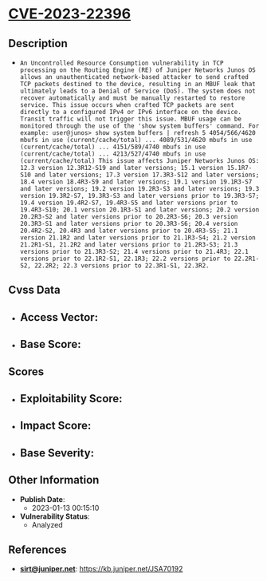 
# [CVE-2023-22396](https://cve.mitre.org/cgi-bin/cvename.cgi?name=CVE-2023-22396)

## Description

- `An Uncontrolled Resource Consumption vulnerability in TCP processing on the Routing Engine (RE) of Juniper Networks Junos OS allows an unauthenticated network-based attacker to send crafted TCP packets destined to the device, resulting in an MBUF leak that ultimately leads to a Denial of Service (DoS). The system does not recover automatically and must be manually restarted to restore service. This issue occurs when crafted TCP packets are sent directly to a configured IPv4 or IPv6 interface on the device. Transit traffic will not trigger this issue. MBUF usage can be monitored through the use of the 'show system buffers' command. For example: user@junos> show system buffers | refresh 5 4054/566/4620 mbufs in use (current/cache/total) ... 4089/531/4620 mbufs in use (current/cache/total) ... 4151/589/4740 mbufs in use (current/cache/total) ... 4213/527/4740 mbufs in use (current/cache/total) This issue affects Juniper Networks Junos OS: 12.3 version 12.3R12-S19 and later versions; 15.1 version 15.1R7-S10 and later versions; 17.3 version 17.3R3-S12 and later versions; 18.4 version 18.4R3-S9 and later versions; 19.1 version 19.1R3-S7 and later versions; 19.2 version 19.2R3-S3 and later versions; 19.3 version 19.3R2-S7, 19.3R3-S3 and later versions prior to 19.3R3-S7; 19.4 version 19.4R2-S7, 19.4R3-S5 and later versions prior to 19.4R3-S10; 20.1 version 20.1R3-S1 and later versions; 20.2 version 20.2R3-S2 and later versions prior to 20.2R3-S6; 20.3 version 20.3R3-S1 and later versions prior to 20.3R3-S6; 20.4 version 20.4R2-S2, 20.4R3 and later versions prior to 20.4R3-S5; 21.1 version 21.1R2 and later versions prior to 21.1R3-S4; 21.2 version 21.2R1-S1, 21.2R2 and later versions prior to 21.2R3-S3; 21.3 versions prior to 21.3R3-S2; 21.4 versions prior to 21.4R3; 22.1 versions prior to 22.1R2-S1, 22.1R3; 22.2 versions prior to 22.2R1-S2, 22.2R2; 22.3 versions prior to 22.3R1-S1, 22.3R2.`

## Cvss Data

- **Access Vector**:
  - 
- **Base Score**:
  - 

## Scores

- **Exploitability Score**:
  - 
- **Impact Score**:
  - 
- **Base Severity**:
  - 

## Other Information

- **Publish Date**:
  - 2023-01-13 00:15:10
- **Vulnerability Status**:
  - Analyzed

## References

- **sirt@juniper.net**: https://kb.juniper.net/JSA70192
